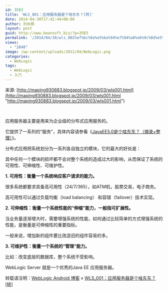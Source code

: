 ```yaml
---
id: 3583
title: 'WLS_001：应用服务器是个啥东东？[转]'
date: 2014-04-30T17:42:44+00:00
author: 刘长炯
layout: post
guid: http://www.beansoft.biz/?p=3583
permalink: '/2014/04/30/wls_001%ef%bc%9a%e5%ba%94%e7%94%a8%e6%9c%8d%e5%8a%a1%e5%99%a8%e6%98%af%e4%b8%aa%e5%95%a5%e4%b8%9c%e4%b8%9c%ef%bc%9f%e8%bd%ac/'
views:
  - "2848"
image: /wp-content/uploads/2012/04/WebLogic.png
categories:
  - WebLogic
tags:
  - WebLogic
  - 入门
---
```

来源: [http://maping930883.blogspot.jp/2009/03/wls001.html](http://maping930883.blogspot.jp/2009/03/wls001.html "http://maping930883.blogspot.jp/2009/03/wls001.html")

&#160;

应用服务器主要是用来为企业级的分布式应用服务的。

它提供了一系列的“服务”，具体内容请参看《[JavaEE5.0是个啥东东？（摘录+整理）](http://maping930883.blogspot.com/2008/11/javaee001javaee.html)》。

分布式应用把系统划分为一系列各自独立的模块，它的最大的好处是：

其中任何一个模块的损坏都不会对整个系统的造成过大的影响，从而保证了系统的可用性、可伸缩性、可维护性。

**1. 可用性：衡量一个系统响应客户请求的能力。**

很多系统都要求具备高可用性（24/7/365），如ATM机，股票交易，电子商务。

高可用性可以通过负载均衡（load balancing） 和容错（failover）技术实现。

**2. 可伸缩性：衡量一个系统性能的“伸缩”能力，一般指可扩展性。**

当业务量逐渐增大时，需要增强系统的性能，如何通过比较简单的方式增强系统的性能，是衡量是可伸缩性的重要指标。

一般来说，增加新的组件要比改造旧的组件容易的多。

**3. 可维护性：衡量一个系统的“管理”能力。**

比如：改变底层的数据库，整个系统不受影响。

WebLogic Server 就是一个优秀的Java EE 应用服务器。

转载请注明：[WebLogic Android 博客](http://www.beansoft.biz) &raquo; [WLS_001：应用服务器是个啥东东？[转]](http://www.beansoft.biz/2014/04/30/wls_001%ef%bc%9a%e5%ba%94%e7%94%a8%e6%9c%8d%e5%8a%a1%e5%99%a8%e6%98%af%e4%b8%aa%e5%95%a5%e4%b8%9c%e4%b8%9c%ef%bc%9f%e8%bd%ac/)